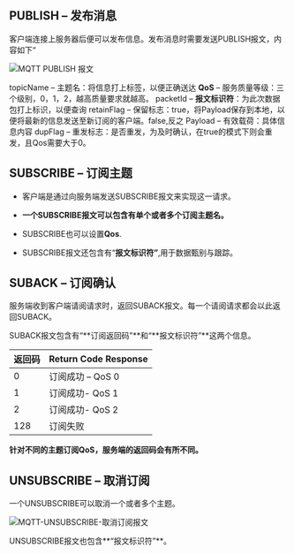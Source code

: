 ## PUBLISH – 发布消息
客户端连接上服务器后便可以发布信息。发布消息时需要发送PUBLISH报文，内容如下“

![MQTT PUBLISH 报文](https://gitee.com/wang_chunfeng/pic-go/raw/master/img/20210223165929.png)

topicName – 主题名：将信息打上标签，以便正确送达
**QoS** – 服务质量等级：三个级别，0，1，2，越高质量要求就越高。
packetId – **报文标识符**：为此次数据包打上标识，以便查询
retainFlag – 保留标志：true，将Payload保存到本地，以便将最新的信息发送至新订阅的客户端。false,反之
Payload – 有效载荷：具体信息内容
dupFlag – 重发标志：是否重发，为及时确认，在true的模式下则会重发，且Qos需要大于0。

## SUBSCRIBE – 订阅主题
+ 客户端是通过向服务端发送SUBSCRIBE报文来实现这一请求。

+ **一个SUBSCRIBE报文可以包含有单个或者多个订阅主题名。**

+ SUBSCRIBE也可以设置**Qos**.

+ SUBSCRIBE报文还包含有“**报文标识符”**,用于数据甄别与跟踪。

## SUBACK – 订阅确认
服务端收到客户端请阅请求时，返回SUBACK报文。每一个请阅请求都会以此返回SUBACK。

SUBACK报文包含有“**订阅返回码”**和“**报文标识符”**这两个信息。

| 返回码 | Return Code Response |
| :----- | :------------------- |
| 0      | 订阅成功 – QoS 0     |
| 1      | 订阅成功- QoS 1      |
| 2      | 订阅成功- QoS 2      |
| 128    | 订阅失败             |

**针对不同的主题订阅QoS，服务端的返回码会有所不同。**

## UNSUBSCRIBE – 取消订阅
一个UNSUBSCRIBE可以取消一个或者多个主题。

![MQTT-UNSUBSCRIBE-取消订阅报文](https://gitee.com/wang_chunfeng/pic-go/raw/master/img/20210223171654.png)

UNSUBSCRIBE报文也包含**“报文标识符”**。